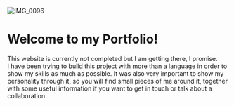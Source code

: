 ![IMG_0096](https://)
<h1>Welcome to my Portfolio!</h1>
This website is currently not completed but I am getting there, I promise. <br>
I have been trying to build this project with more than a language in order to show my skills as much as possible. 
It was also very important to show my personality through it, so you will find small pieces of me around it, together with some useful information if you want to get in touch or talk about a collaboration. <br>
